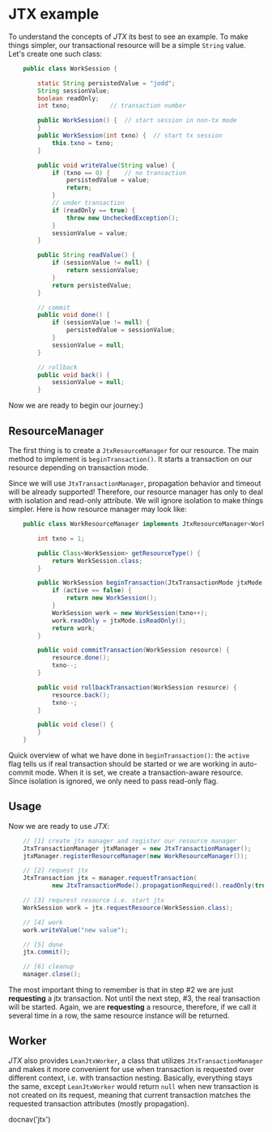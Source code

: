 # JTX example

To understand the concepts of *JTX* its best to see an example. To make
things simpler, our transactional resource will be a simple `String`
value. Let's create one such class:

~~~~~ java
    public class WorkSession {

    	static String persistedValue = "jodd";
    	String sessionValue;
    	boolean readOnly;
    	int txno;			// transaction number

    	public WorkSession() {	// start session in non-tx mode
    	}
    	public WorkSession(int txno) {	// start tx session
    		this.txno = txno;
    	}

    	public void writeValue(String value) {
    		if (txno == 0) {	// no transaction
    			persistedValue = value;
    			return;
    		}
    		// under transaction
    		if (readOnly == true) {
    			throw new UncheckedException();
    		}
    		sessionValue = value;
    	}

    	public String readValue() {
    		if (sessionValue != null) {
    			return sessionValue;
    		}
    		return persistedValue;
    	}

    	// commit
    	public void done() {
    		if (sessionValue != null) {
    			persistedValue = sessionValue;
    		}
    		sessionValue = null;
    	}

    	// rollback
    	public void back() {
    		sessionValue = null;
    	}
~~~~~

Now we are ready to begin our journey:)

## ResourceManager

The first thing is to create a `JtxResourceManager` for our resource.
The main method to implement is `beginTransaction()`. It starts a
transaction on our resource depending on transaction mode.

Since we will use `JtxTransactionManager`, propagation behavior and
timeout will be already supported! Therefore, our resource manager has
only to deal with isolation and read-only attribute. We will ignore
isolation to make things simpler. Here is how resource manager may look
like:

~~~~~ java
    public class WorkResourceManager implements JtxResourceManager<WorkSession> {

    	int txno = 1;

    	public Class<WorkSession> getResourceType() {
    		return WorkSession.class;
    	}

    	public WorkSession beginTransaction(JtxTransactionMode jtxMode, boolean active) {
    		if (active == false) {
    			return new WorkSession();
    		}
    		WorkSession work = new WorkSession(txno++);
    		work.readOnly = jtxMode.isReadOnly();
    		return work;
    	}

    	public void commitTransaction(WorkSession resource) {
    		resource.done();
    		txno--;
    	}

    	public void rollbackTransaction(WorkSession resource) {
    		resource.back();
    		txno--;
    	}

    	public void close() {
    	}
    }
~~~~~

Quick overview of what we have done in `beginTransaction()`\: the
`active` flag tells us if real transaction should be started or we are
working in auto-commit mode. When it is set, we create a
transaction-aware resource. Since isolation is ignored, we only need to
pass read-only flag.

## Usage

Now we are ready to use *JTX*\:

~~~~~ java
	// [1] create jtx manager and register our resource manager
	JtxTransactionManager jtxManager = new JtxTransactionManager();
	jtxManager.registerResourceManager(new WorkResourceManager());

	// [2] request jtx
	JtxTransaction jtx = manager.requestTransaction(
			new JtxTransactionMode().propagationRequired().readOnly(true));

	// [3] requrest resource i.e. start jtx
	WorkSession work = jtx.requestResource(WorkSession.class);

	// [4] work
	work.writeValue("new value");

	// [5] done
	jtx.commit();

	// [6] cleanup
	manager.close();
~~~~~

The most important thing to remember is that in step #2 we are just
**requesting** a jtx transaction. Not until the next step, #3, the real
transaction will be started. Again, we are **requesting** a resource,
therefore, if we call it several time in a row, the same resource
instance will be returned.

## Worker

*JTX* also provides `LeanJtxWorker`, a class that utilizes
`JtxTransactionManager` and makes it more convenient for use when
transaction is requested over different context, i.e. with transaction
nesting. Basically, everything stays the same, except `LeanJtxWorker`
would return `null` when new transaction is not created on its request,
meaning that current transaction matches the requested transaction
attributes (mostly propagation).

<js>docnav('jtx')</js>